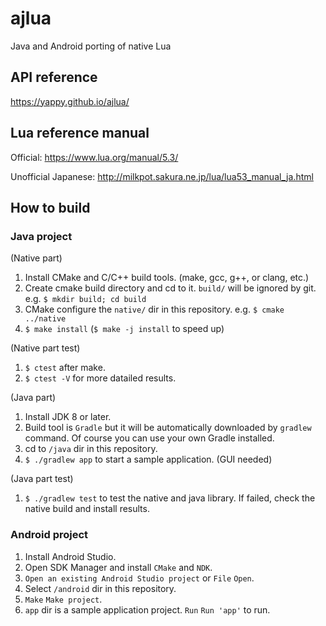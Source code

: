 # ajlua
Java and Android porting of native Lua

## API reference
https://yappy.github.io/ajlua/

## Lua reference manual
Official: https://www.lua.org/manual/5.3/

Unofficial Japanese: http://milkpot.sakura.ne.jp/lua/lua53_manual_ja.html

## How to build

### Java project
(Native part)
1. Install CMake and C/C++ build tools. (make, gcc, g++, or clang, etc.)
1. Create cmake build directory and cd to it. `build/` will be ignored by git.
   e.g. `$ mkdir build; cd build`
1. CMake configure the `native/` dir in this repository.
   e.g. `$ cmake ../native`
1. `$ make install` (`$ make -j install` to speed up)

(Native part test)
1. `$ ctest` after make.
1. `$ ctest -V` for more datailed results.

(Java part)
1. Install JDK 8 or later.
1. Build tool is `Gradle` but it will be automatically downloaded by
   `gradlew` command. Of course you can use your own Gradle installed.
1. cd to `/java` dir in this repository.
1. `$ ./gradlew app` to start a sample application. (GUI needed)

(Java part test)
1. `$ ./gradlew test` to test the native and java library.
   If failed, check the native build and install results.

### Android project
1. Install Android Studio.
1. Open SDK Manager and install `CMake` and `NDK`.
1. `Open an existing Android Studio project` or `File` `Open`.
1. Select `/android` dir in this repository.
1. `Make` `Make project`.
1. `app` dir is a sample application project. `Run` `Run 'app'` to run.
